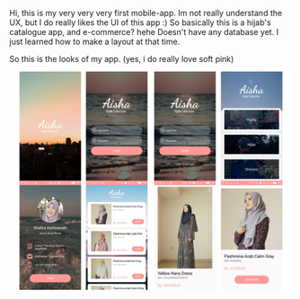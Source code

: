 Hi, this is my very very very first mobile-app. Im not really understand the UX, but I do really likes the UI of this app :)
So basically this is a hijab's catalogue app, and e-commerce? hehe
Doesn't have any database yet. I just learned how to make a layout at that time.

So this is the looks of my app. (yes, i do really love soft pink)

![screenshots](aisha.png)

